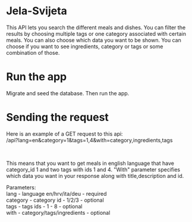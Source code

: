 # Jela-Svijeta
This API lets you search the different meals and dishes.
You can filter the results by choosing multiple tags or one category associated with certain meals.
You can also choose which data you want to be shown. You can choose if you want to see ingredients, category or tags or some combination of those.

# Run the app
Migrate and seed the database.
Then run the app.

# Sending the request
<p>Here is an example of a GET request to this api:<br>
/api?lang=en&category=1&tags=1,4&with=category,ingredients,tags</p>
<br>
<p>This means that you want to get meals in english language that have category_id 1 and two tags with ids 1 and 4. "With" parameter specifies which data you want in your response along with title,description and id.</p>

<p>
Parameters:<br>
lang - language en/hrv/ita/deu - required<br>
category - category id - 1/2/3 - optional<br>
tags - tags ids - 1 - 8 - optional<br>
with - category/tags/ingredients - optional<br>
</p>
